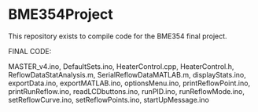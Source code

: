 BME354Project
=============
This repository exists to compile code for the BME354 final project.

FINAL CODE:

MASTER_v4.ino, DefaultSets.ino, HeaterControl.cpp, HeaterControl.h, ReflowDataStatAnalysis.m, SerialReflowDataMATLAB.m, 
displayStats.ino, exportData.ino, exportMATLAB.ino, optionsMenu.ino, printReflowPoint.ino,
printRunReflow.ino, readLCDbuttons.ino, runPID.ino, runReflowMode.ino, setReflowCurve.ino,
setReflowPoints.ino, startUpMessage.ino
